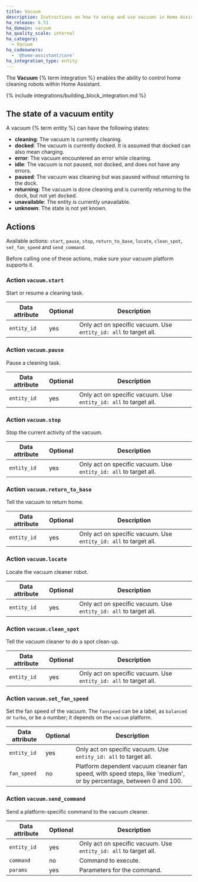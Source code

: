 ```yaml
---
title: Vacuum
description: Instructions on how to setup and use vacuums in Home Assistant.
ha_release: 0.51
ha_domain: vacuum
ha_quality_scale: internal
ha_category:
  - Vacuum
ha_codeowners:
  - '@home-assistant/core'
ha_integration_type: entity
---
```


The **Vacuum** {% term integration %} enables the ability to control home cleaning robots within Home Assistant.

{% include integrations/building_block_integration.md %}

## The state of a vacuum entity

A vacuum {% term entity %} can have the following states:

- **cleaning**: The vacuum is currently cleaning.
- **docked**: The vacuum is currently docked. It is assumed that docked can also mean charging.
- **error**: The vacuum encountered an error while cleaning.
- **idle**: The vacuum is not paused, not docked, and does not have any errors.
- **paused**: The vacuum was cleaning but was paused without returning to the dock.
- **returning**: The vacuum is done cleaning and is currently returning to the dock, but not yet docked.
- **unavailable**: The entity is currently unavailable.
- **unknown**: The state is not yet known.

## Actions

Available actions: `start`, `pause`, `stop`, `return_to_base`, `locate`, `clean_spot`, `set_fan_speed` and `send_command`.

Before calling one of these actions, make sure your vacuum platform supports it.

### Action `vacuum.start`

Start or resume a cleaning task.

| Data attribute | Optional | Description                                                      |
| ---------------------- | -------- | ---------------------------------------------------------------- |
| `entity_id`            | yes      | Only act on specific vacuum. Use `entity_id: all` to target all. |

### Action `vacuum.pause`

Pause a cleaning task.

| Data attribute | Optional | Description                                                      |
| ---------------------- | -------- | ---------------------------------------------------------------- |
| `entity_id`            | yes      | Only act on specific vacuum. Use `entity_id: all` to target all. |

### Action `vacuum.stop`

Stop the current activity of the vacuum.

| Data attribute | Optional | Description                                                      |
| ---------------------- | -------- | ---------------------------------------------------------------- |
| `entity_id`            | yes      | Only act on specific vacuum. Use `entity_id: all` to target all. |

### Action `vacuum.return_to_base`

Tell the vacuum to return home.

| Data attribute | Optional | Description                                                      |
| ---------------------- | -------- | ---------------------------------------------------------------- |
| `entity_id`            | yes      | Only act on specific vacuum. Use `entity_id: all` to target all. |

### Action `vacuum.locate`

Locate the vacuum cleaner robot.

| Data attribute | Optional | Description                                                      |
| ---------------------- | -------- | ---------------------------------------------------------------- |
| `entity_id`            | yes      | Only act on specific vacuum. Use `entity_id: all` to target all. |

### Action `vacuum.clean_spot`

Tell the vacuum cleaner to do a spot clean-up.

| Data attribute | Optional | Description                                                      |
| ---------------------- | -------- | ---------------------------------------------------------------- |
| `entity_id`            | yes      | Only act on specific vacuum. Use `entity_id: all` to target all. |

### Action `vacuum.set_fan_speed`

Set the fan speed of the vacuum. The `fanspeed` can be a label, as `balanced` or `turbo`, or be a number; it depends on the `vacuum` platform.

| Data attribute | Optional | Description                                                                                                        |
| ---------------------- | -------- | ------------------------------------------------------------------------------------------------------------------ |
| `entity_id`            | yes      | Only act on specific vacuum. Use `entity_id: all` to target all.                                                   |
| `fan_speed`            | no       | Platform dependent vacuum cleaner fan speed, with speed steps, like 'medium', or by percentage, between 0 and 100. |

### Action `vacuum.send_command`

Send a platform-specific command to the vacuum cleaner.

| Data attribute | Optional | Description                                                      |
| ---------------------- | -------- | ---------------------------------------------------------------- |
| `entity_id`            | yes      | Only act on specific vacuum. Use `entity_id: all` to target all. |
| `command`              | no       | Command to execute.                                              |
| `params`               | yes      | Parameters for the command.                                      |
